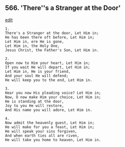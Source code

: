 
## 566.  'There''s a Stranger at the Door'
[edit](https://docs.google.com/document/d/1retxQVReU7T%2DXlz5byWE_i7GOA_ZDCS9/edit?mode=html)



    1.
    There's a Stranger at the door, Let Him in; 
    He has been there oft before, Let Him in; 
    Let Him in, ere He is gone, 
    Let Him in, the Holy One, 
    Jesus Christ, the Father's Son, Let Him in. 

    2.
    Open now to Him your heart, Let Him in; 
    If you wait He will depart, Let Him in; 
    Let Him in, He is your friend, 
    And your soul He will defend; 
    He will keep you to the end, Let Him in. 

    3.
    Hear you now His pleading voice? Let Him in; 
    Now, O now make Him your choice, Let Him in; 
    He is standing at the door, 
    Joy to you He will restore, 
    And His name you will adore, Let Him in. 

    4.
    Now admit the heavenly guest, Let Him in; 
    He will make for you a feast, Let Him in; 
    He will speak your sins forgiven, 
    And when earth ties all are riven, 
    He will take you home to heaven, Let Him in.
